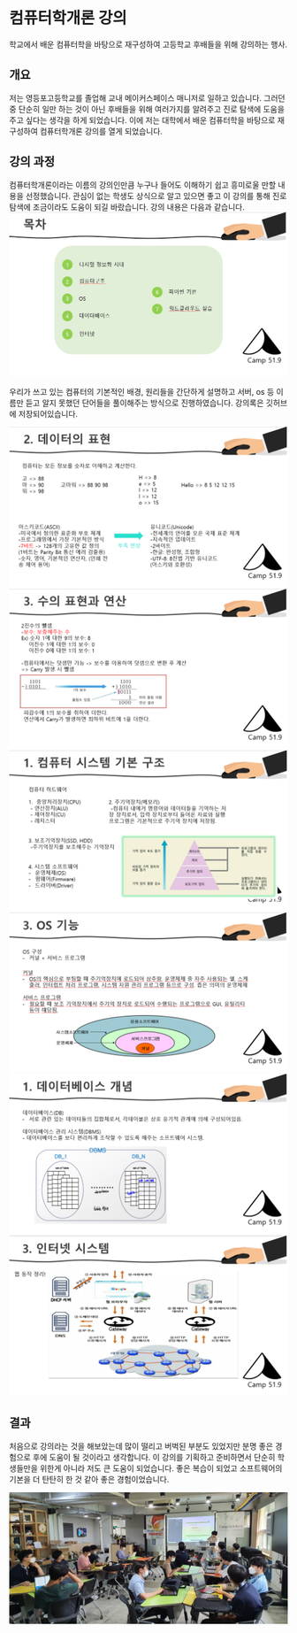 # 컴퓨터학개론 강의
학교에서 배운 컴퓨터학을 바탕으로 재구성하여 고등학교 후배들을 위해 강의하는 행사.

## 개요
저는 영등포고등학교를 졸업해 교내 메이커스페이스 매니저로 일하고 있습니다. 그러던 중 단순히 일만 하는 것이 아닌 후배들을 위해 여러가지를 알려주고 진로 탐색에 도움을 주고 싶다는 생각을 하게 되었습니다. 이에 저는 대학에서 배운 컴퓨터학을 바탕으로 재구성하여 컴퓨터학개론 강의를 열게 되었습니다.

## 강의 과정
컴퓨터학개론이라는 이름의 강의인만큼 누구나 들어도 이해하기 쉽고 흥미로울 만할 내용을 선정했습니다. 관심이 없는 학생도 상식으로 알고 있으면 좋고 이 강의를 통해 진로탐색에 조금이라도 도움이 되길 바랐습니다. 강의 내용은 다음과 같습니다.
<img src='https://github.com/HwanGonJang/HwanGonJang.github.io/blob/master/Pictures/c_1.png?raw=true'>

우리가 쓰고 있는 컴퓨터의 기본적인 배경, 원리들을 간단하게 설명하고 서버, os 등 이름만 듣고 알지 못했던 단어들을 풀이해주는 방식으로 진행하였습니다. 강의록은 깃허브에 저장되어있습니다.

<img src='https://github.com/HwanGonJang/HwanGonJang.github.io/blob/master/Pictures/c_2.png?raw=true'>
<img src='https://github.com/HwanGonJang/HwanGonJang.github.io/blob/master/Pictures/c_3.png?raw=true'>
<img src='https://github.com/HwanGonJang/HwanGonJang.github.io/blob/master/Pictures/c_4.png?raw=true'>
<img src='https://github.com/HwanGonJang/HwanGonJang.github.io/blob/master/Pictures/c_5.png?raw=true'>
<img src='https://github.com/HwanGonJang/HwanGonJang.github.io/blob/master/Pictures/c_6.png?raw=true'>
<img src='https://github.com/HwanGonJang/HwanGonJang.github.io/blob/master/Pictures/c_7.png?raw=true'>


## 결과
처음으로 강의라는 것을 해보았는데 많이 떨리고 버벅된 부분도 있었지만 분명 좋은 경험으로 후에 도움이 될 것이라고 생각합니다. 이 강의를 기획하고 준비하면서 단순히 학생들만을 위한게 아니라 저도 큰 도움이 되었습니다. 좋은 복습이 되었고 소프트웨어의 기본을 더 탄탄히 한 것 같아 좋은 경험이었습니다.

<img src='https://github.com/HwanGonJang/HwanGonJang.github.io/blob/master/Pictures/c_8.jpg?raw=true'>
